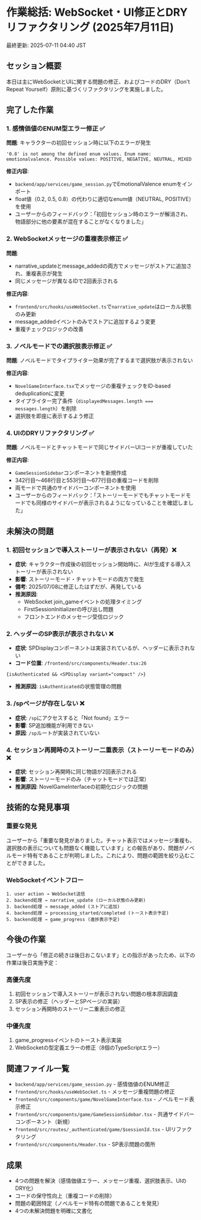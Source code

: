 # 作業総括: WebSocket・UI修正とDRYリファクタリング (2025年7月11日)

最終更新: 2025-07-11 04:40 JST

## セッション概要
本日は主にWebSocketとUIに関する問題の修正、およびコードのDRY（Don't Repeat Yourself）原則に基づくリファクタリングを実施しました。

## 完了した作業

### 1. 感情価値のENUM型エラー修正 ✅
**問題**: キャラクターの初回セッション時に以下のエラーが発生
```
'0.8' is not among the defined enum values. Enum name: emotionalvalence. Possible values: POSITIVE, NEGATIVE, NEUTRAL, MIXED
```

**修正内容**:
- `backend/app/services/game_session.py`でEmotionalValence enumをインポート
- float値（0.2, 0.5, 0.8）の代わりに適切なenum値（NEUTRAL, POSITIVE）を使用
- ユーザーからのフィードバック：「初回セッション時のエラーが解消され、物語部分に他の要素が混在することがなくなりました」

### 2. WebSocketメッセージの重複表示修正 ✅
**問題**: 
- narrative_updateとmessage_addedの両方でメッセージがストアに追加され、重複表示が発生
- 同じメッセージが異なるIDで2回表示される

**修正内容**:
- `frontend/src/hooks/useWebSocket.ts`で`narrative_update`はローカル状態のみ更新
- message_addedイベントのみでストアに追加するよう変更
- 重複チェックロジックの改善

### 3. ノベルモードでの選択肢表示修正 ✅
**問題**: ノベルモードでタイプライター効果が完了するまで選択肢が表示されない

**修正内容**:
- `NovelGameInterface.tsx`でメッセージの重複チェックをID-based deduplicationに変更
- タイプライター完了条件（`displayedMessages.length === messages.length`）を削除
- 選択肢を即座に表示するよう修正

### 4. UIのDRYリファクタリング ✅
**問題**: ノベルモードとチャットモードで同じサイドバーUIコードが重複していた

**修正内容**:
- `GameSessionSidebar`コンポーネントを新規作成
- 342行目〜468行目と553行目〜677行目の重複コードを削除
- 両モードで共通のサイドバーコンポーネントを使用
- ユーザーからのフィードバック：「ストーリーモードでもチャットモードモードでも同様のサイドバーが表示されるようになっていることを確認しました」

## 未解決の問題

### 1. 初回セッションで導入ストーリーが表示されない（再発）❌
- **症状**: キャラクター作成後の初回セッション開始時に、AIが生成する導入ストーリーが表示されない
- **影響**: ストーリーモード・チャットモードの両方で発生
- **備考**: 2025/07/08に修正したはずだが、再発している
- **推測原因**: 
  - WebSocket join_gameイベントの処理タイミング
  - FirstSessionInitializerの呼び出し問題
  - フロントエンドのメッセージ受信ロジック

### 2. ヘッダーのSP表示が表示されない ❌
- **症状**: SPDisplayコンポーネントは実装されているが、ヘッダーに表示されない
- **コード位置**: `/frontend/src/components/Header.tsx:26`
```tsx
{isAuthenticated && <SPDisplay variant="compact" />}
```
- **推測原因**: `isAuthenticated`の状態管理の問題

### 3. /spページが存在しない ❌
- **症状**: `/sp`にアクセスすると「Not found」エラー
- **影響**: SP追加機能が利用できない
- **原因**: `/sp`ルートが実装されていない

### 4. セッション再開時のストーリー二重表示（ストーリーモードのみ）❌
- **症状**: セッション再開時に同じ物語が2回表示される
- **影響**: ストーリーモードのみ（チャットモードでは正常）
- **推測原因**: NovelGameInterfaceの初期化ロジックの問題

## 技術的な発見事項

### 重要な発見
ユーザーから「重要な発見がありました。チャット表示ではメッセージ重複も、選択肢の表示についても問題なく機能しています」との報告があり、問題がノベルモード特有であることが判明しました。これにより、問題の範囲を絞り込むことができました。

### WebSocketイベントフロー
```
1. user action → WebSocket送信
2. backend処理 → narrative_update (ローカル状態のみ更新)
3. backend処理 → message_added (ストアに追加)
4. backend処理 → processing_started/completed (トースト表示予定)
5. backend処理 → game_progress (進捗表示予定)
```

## 今後の作業

ユーザーから「修正の続きは後日おこないます」との指示があったため、以下の作業は後日実施予定：

### 高優先度
1. 初回セッションで導入ストーリーが表示されない問題の根本原因調査
2. SP表示の修正（ヘッダーとSPページの実装）
3. セッション再開時のストーリー二重表示の修正

### 中優先度
1. game_progressイベントのトースト表示実装
2. WebSocketの型定義エラーの修正（8個のTypeScriptエラー）

## 関連ファイル一覧
- `backend/app/services/game_session.py` - 感情価値のENUM修正
- `frontend/src/hooks/useWebSocket.ts` - メッセージ重複問題の修正
- `frontend/src/components/game/NovelGameInterface.tsx` - ノベルモード表示修正
- `frontend/src/components/game/GameSessionSidebar.tsx` - 共通サイドバーコンポーネント（新規）
- `frontend/src/routes/_authenticated/game/$sessionId.tsx` - UIリファクタリング
- `frontend/src/components/Header.tsx` - SP表示問題の箇所

## 成果
- 4つの問題を解決（感情価値エラー、メッセージ重複、選択肢表示、UIのDRY化）
- コードの保守性向上（重複コードの削除）
- 問題の範囲特定（ノベルモード特有の問題であることを発見）
- 4つの未解決問題を明確に文書化